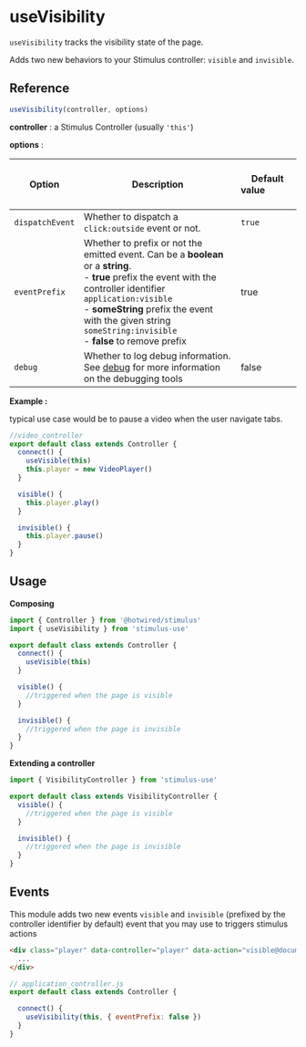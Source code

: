 # useVisibility

`useVisibility` tracks the visibility state of the page.

Adds two new behaviors to your Stimulus controller: `visible` and `invisible`.

## Reference

```javascript
useVisibility(controller, options)
```

**controller** : a Stimulus Controller (usually `'this'`)

**options** :

| Option| Description |&nbsp; &nbsp; &nbsp; &nbsp; &nbsp; &nbsp;Default value&nbsp; &nbsp; &nbsp; &nbsp; &nbsp; &nbsp; &nbsp; &nbsp;|
|-----------------------|-------------|---------------------|
| `dispatchEvent` | Whether to dispatch a `click:outside` event or not.| `true` |
|`eventPrefix`| Whether to prefix or not the emitted event. Can be a **boolean** or a **string**.<br>- **true** prefix the event with the controller identifier `application:visible` <br>- **someString** prefix the event with the given string `someString:invisible` <br>- **false** to remove prefix  |true|
| `debug` | Whether to log debug information. See [debug](debug.md) for more information on the debugging tools|false|

**Example :**

typical use case would be to pause a video when the user navigate tabs.

```js
//video_controller
export default class extends Controller {
  connect() {
    useVisible(this)
    this.player = new VideoPlayer()
  }

  visible() {
    this.player.play()
  }

  invisible() {
    this.player.pause()
  }
}
```

## Usage

**Composing**

```js
import { Controller } from '@hotwired/stimulus'
import { useVisibility } from 'stimulus-use'

export default class extends Controller {
  connect() {
    useVisible(this)
  }

  visible() {
    //triggered when the page is visible
  }

  invisible() {
    //triggered when the page is invisible
  }
}
```

**Extending a controller**

```js
import { VisibilityController } from 'stimulus-use'

export default class extends VisibilityController {
  visible() {
    //triggered when the page is visible
  }

  invisible() {
    //triggered when the page is invisible
  }
}
```

## Events

This module adds two new events `visible` and `invisible` (prefixed by the controller identifier by default) event that you may use to triggers stimulus actions

```html
<div class="player" data-controller="player" data-action="visible@document->player#play" >
  ...
</div>
```

```js
// application_controller.js
export default class extends Controller {

  connect() {
    useVisibility(this, { eventPrefix: false })
  }
}
```

